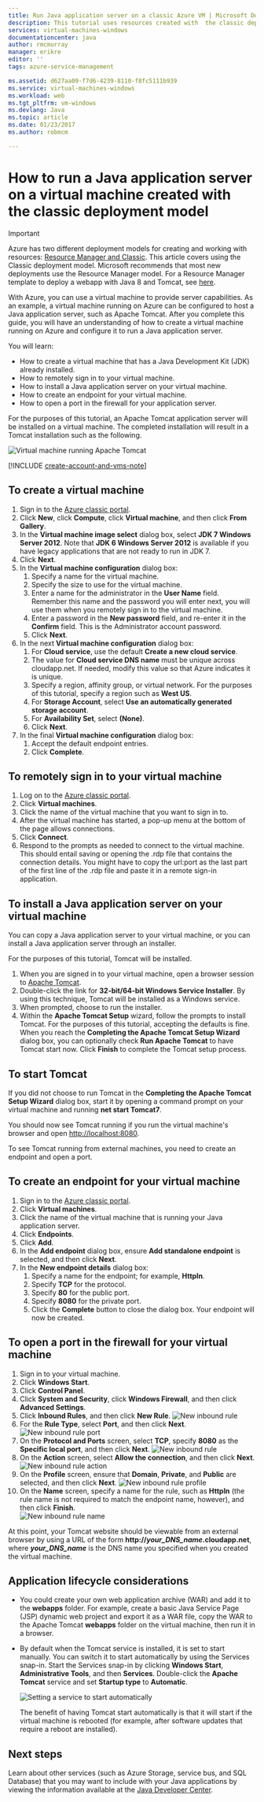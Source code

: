 ```yaml
---
title: Run Java application server on a classic Azure VM | Microsoft Docs
description: This tutorial uses resources created with  the classic deployment model, and shows how to create a Windows Virtual machine and configure it to run Apache Tomcat application server.
services: virtual-machines-windows
documentationcenter: java
author: rmcmurray
manager: erikre
editor: ''
tags: azure-service-management

ms.assetid: d627aa09-f7d6-4239-8110-f8fc5111b939
ms.service: virtual-machines-windows
ms.workload: web
ms.tgt_pltfrm: vm-windows
ms.devlang: Java
ms.topic: article
ms.date: 01/23/2017
ms.author: robmcm

---
```

# How to run a Java application server on a virtual machine created with the classic deployment model
> [!IMPORTANT] 
> Azure has two different deployment models for creating and working with resources: [Resource Manager and Classic](../azure-resource-manager/resource-manager-deployment-model.md). This article covers using the Classic deployment model. Microsoft recommends that most new deployments use the Resource Manager model. For a Resource Manager template to deploy a webapp with Java 8 and Tomcat, see [here](https://azure.microsoft.com/documentation/templates/201-web-app-java-tomcat/).

With Azure, you can use a virtual machine to provide server capabilities. As an example, a virtual machine running on Azure can be configured to host a Java application server, such as Apache Tomcat. After you complete this guide, you will have an understanding of how to create a virtual machine running on Azure and configure it to run a Java application server.

You will learn:

* How to create a virtual machine that has a Java Development Kit (JDK) already installed.
* How to remotely sign in to your virtual machine.
* How to install a Java application server on your virtual machine.
* How to create an endpoint for your virtual machine.
* How to open a port in the firewall for your application server.

For the purposes of this tutorial, an Apache Tomcat application server will be installed on a virtual machine. The completed installation will result in a Tomcat installation such as the following.

![Virtual machine running Apache Tomcat][virtual_machine_tomcat]

[!INCLUDE [create-account-and-vms-note](../../includes/create-account-and-vms-note.md)]

## To create a virtual machine
1. Sign in to the [Azure classic portal](https://manage.windowsazure.com).
2. Click **New**, click **Compute**, click **Virtual machine**, and then click **From Gallery**.
3. In the **Virtual machine image select** dialog box, select **JDK 7 Windows Server 2012**.
   Note that **JDK 6 Windows Server 2012** is available if you have legacy applications that are not ready to run in JDK 7.
4. Click **Next**.
5. In the **Virtual machine configuration** dialog box:
   1. Specify a name for the virtual machine.
   2. Specify the size to use for the virtual machine.
   3. Enter a name for the administrator in the **User Name** field. Remember this name and the password you will enter next, you will use them when you remotely sign in to the virtual machine.
   4. Enter a password in the **New password** field, and re-enter it in the **Confirm** field. This is the Administrator account password.
   5. Click **Next**.
6. In the next **Virtual machine configuration** dialog box:
   1. For **Cloud service**, use the default **Create a new cloud service**.
   2. The value for **Cloud service DNS name** must be unique across cloudapp.net. If needed, modify this value so that Azure indicates it is unique.
   3. Specify a region, affinity group, or virtual network. For the purposes of this tutorial, specify a region such as **West US**.
   4. For **Storage Account**, select **Use an automatically generated storage account**.
   5. For **Availability Set**, select **(None)**.
   6. Click **Next**.
7. In the final **Virtual machine configuration** dialog box:
   1. Accept the default endpoint entries.
   2. Click **Complete**.

## To remotely sign in to your virtual machine
1. Log on to the [Azure classic portal](https://manage.windowsazure.com).
2. Click **Virtual machines**.
3. Click the name of the virtual machine that you want to sign in to.
4. After the virtual machine has started, a pop-up menu at the bottom of the page allows connections.
5. Click **Connect**.
6. Respond to the prompts as needed to connect to the virtual machine. This should entail saving or opening the .rdp file that contains the connection details. You might have to copy the url:port as the last part of the first line of the .rdp file and paste it in a remote sign-in application.

## To install a Java application server on your virtual machine
You can copy a Java application server to your virtual machine, or you can install a Java application server through an installer.

For the purposes of this tutorial, Tomcat will be installed.

1. When you are signed in to your virtual machine, open a browser session to [Apache Tomcat](http://tomcat.apache.org/download-70.cgi).
2. Double-click the link for **32-bit/64-bit Windows Service Installer**. By using this technique, Tomcat will be installed as a Windows service.
3. When prompted, choose to run the installer.
4. Within the **Apache Tomcat Setup** wizard, follow the prompts to install Tomcat. For the purposes of this tutorial, accepting the defaults is fine. When you reach the **Completing the Apache Tomcat Setup Wizard** dialog box, you can optionally check **Run Apache Tomcat** to have Tomcat start now. Click **Finish** to complete the Tomcat setup process.

## To start Tomcat
If you did not choose to run Tomcat in the **Completing the Apache Tomcat Setup Wizard** dialog box, start it by opening a command prompt on your virtual machine and running **net start Tomcat7**.

You should now see Tomcat running if you run the virtual machine's browser and open <http://localhost:8080>.

To see Tomcat running from external machines, you need to create an endpoint and open a port.

## To create an endpoint for your virtual machine
1. Sign in to the [Azure classic portal](https://manage.windowsazure.com).
2. Click **Virtual machines**.
3. Click the name of the virtual machine that is running your Java application server.
4. Click **Endpoints**.
5. Click **Add**.
6. In the **Add endpoint** dialog box, ensure **Add standalone endpoint** is selected, and then click **Next**.
7. In the **New endpoint details** dialog box:
   1. Specify a name for the endpoint; for example, **HttpIn**.
   2. Specify **TCP** for the protocol.
   3. Specify **80** for the public port.
   4. Specify **8080** for the private port.
   5. Click the **Complete** button to close the dialog box. Your endpoint will now be created.

## To open a port in the firewall for your virtual machine
1. Sign in to your virtual machine.
2. Click **Windows Start**.
3. Click **Control Panel**.
4. Click **System and Security**, click **Windows Firewall**, and then click **Advanced Settings**.
5. Click **Inbound Rules**, and then click **New Rule**.
   ![New inbound rule][NewIBRule]
6. For the **Rule Type**, select **Port**, and then click **Next**.
   ![New inbound rule port][NewRulePort]
7. On the **Protocol and Ports** screen, select **TCP**, specify **8080** as the **Specific local port**, and then click **Next**.
   ![New inbound rule ][NewRuleProtocol]
8. On the **Action** screen, select **Allow the connection**, and then click **Next**.
   ![New inbound rule action][NewRuleAction]
9. On the **Profile** screen, ensure that **Domain**, **Private**, and **Public** are selected, and then click **Next**.
   ![New inbound rule profile][NewRuleProfile]
10. On the **Name** screen, specify a name for the rule, such as **HttpIn** (the rule name is not required to match the endpoint name, however), and then click **Finish**.  
    ![New inbound rule name][NewRuleName]

At this point, your Tomcat website should be viewable from an external browser by using a URL of the form **http://*your\_DNS\_name*.cloudapp.net**, where ***your\_DNS\_name*** is the DNS name you specified when you created the virtual machine.

## Application lifecycle considerations
* You could create your own web application archive (WAR) and add it to the **webapps** folder. For example, create a basic Java Service Page (JSP) dynamic web project and export it as a WAR file, copy the WAR to the Apache Tomcat **webapps** folder on the virtual machine, then run it in a browser.
* By default when the Tomcat service is installed, it is set to start manually. You can switch it to start automatically by using the Services snap-in. Start the Services snap-in by clicking **Windows Start**, **Administrative Tools**, and then **Services**. Double-click the **Apache Tomcat** service  and set **Startup type** to **Automatic**.
  
    ![Setting a service to start automatically][service_automatic_startup]
  
    The benefit of having Tomcat start automatically is that it will start if the virtual machine is rebooted (for example, after software updates that require a reboot are installed).

## Next steps
Learn about other services (such as Azure Storage, service bus, and SQL Database) that you may want to include with your Java applications by viewing the information available at the [Java Developer Center](https://azure.microsoft.com/develop/java/).

[virtual_machine_tomcat]: ./media/virtual-machines-windows-classic-java-run-tomcat-app-server/WA_VirtualMachineRunningApacheTomcat.png

[service_automatic_startup]: ./media/virtual-machines-windows-classic-java-run-tomcat-app-server/WA_TomcatServiceAutomaticStart.png









[NewIBRule]: ./media/virtual-machines-windows-classic-java-run-tomcat-app-server/NewInboundRule.png
[NewRulePort]: ./media/virtual-machines-windows-classic-java-run-tomcat-app-server/NewRulePort.png
[NewRuleProtocol]: ./media/virtual-machines-windows-classic-java-run-tomcat-app-server/NewRuleProtocol.png
[NewRuleAction]: ./media/virtual-machines-windows-classic-java-run-tomcat-app-server/NewRuleAction.png
[NewRuleName]: ./media/virtual-machines-windows-classic-java-run-tomcat-app-server/NewRuleName.png
[NewRuleProfile]: ./media/virtual-machines-windows-classic-java-run-tomcat-app-server/NewRuleProfile.png

